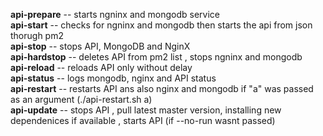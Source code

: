 **api-prepare** -- starts ngninx and mongodb service  
**api-start** -- checks for ngninx and mongodb then starts the api from json thorugh pm2   
**api-stop** -- stops API, MongoDB and NginX  
**api-hardstop** -- deletes API from pm2 list , stops ngninx and mongodb  
**api-reload** -- reloads API only without delay  
**api-status** -- logs mongodb, nginx and API status  
**api-restart** -- restarts API ans also nginx and mongodb if "a" was passed as an argument (./api-restart.sh a)  
**api-update** -- stops API , pull latest master version, installing new dependenices if available , starts API (if --no-run wasnt passed)  